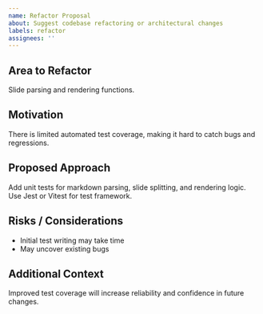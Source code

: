 ```yaml
---
name: Refactor Proposal
about: Suggest codebase refactoring or architectural changes
labels: refactor
assignees: ''
---
```


## Area to Refactor

Slide parsing and rendering functions.

## Motivation

There is limited automated test coverage, making it hard to catch bugs and regressions.

## Proposed Approach

Add unit tests for markdown parsing, slide splitting, and rendering logic. Use Jest or Vitest for test framework.

## Risks / Considerations

- Initial test writing may take time
- May uncover existing bugs

## Additional Context

Improved test coverage will increase reliability and confidence in future changes.
